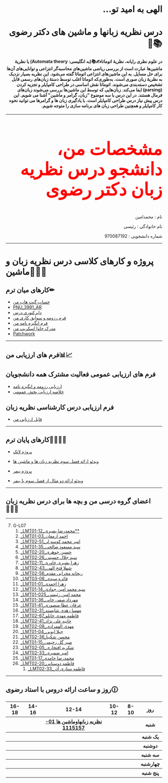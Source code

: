 <h1 dir="rtl" >الهی به امید تو...</h1>
<h1 dir="rtl" >درس نظریه زبانها و ماشین های دکتر رضوی📚📌</h1>
<h4 dir="rtl">
در علوم نظری رایانه، نظریهٔ اتوماتا✍📚(به انگلیسی: Automata theory) یا نظریهٔ ماشین‌ها عبارت است از بررسی ریاضی ماشین‌های محاسبه‌گر انتزاعی و توانایی‌های آن‌ها برای حل مسایل. به این ماشین‌های انتزاعی اتوماتا گفته می‌شود. این نظریه بسیار نزدیک به نظریهٔ زبان صوری است. به‌طوری‌که اتوماتا اغلب توسط دستهٔ زبان‌های رسمی قابل تشخیص دسته‌بندی می‌شوند. اتوماتا نقش اساسی در طراحی کامپایلر و تجزیه کردن (parsing) ایفا می‌کند. زبان‌هایی که توسط این ماشین‌ها بررسی می‌شوند زبان‌های فرمال هستند.
در این درس با سه موضوع "زبان، گرامر و ماشین" آشنا می شویم. این درس پیش نیاز درس طراحی کامپایلر است. با یادگیری زبان ها و گرامرها می توانید نحوه کار کامپایلر و همچنین طراحی زبان های برنامه سازی را متوجه شویم.
</h4>
<hr>
<h2 dir="rtl" style="color:red;font-family:tahoma; font-size:4em;">مشخصات من، دانشجو  درس نظریه زبان دکتر رضوی📝</h2>
<p dir="rtl">نام : محمدامین </p>
<p dir="rtl">نام خانوادگی : رئیسی</p>
<p dir="rtl">شماره دانشجویی : 970087192</p>
<hr>

# پروژه و کارهای کلاسی درس نظریه زبان و ماشین💼📐📏

## کارهای میان ترم✏
- [حساب گیت هاب من](https://github.com/MohammadaminRaisi)
- [PNU_3991_AR](https://github.com/MohammadaminRaisi/PNU_3991_AR)
- [دایرکتوری درس](https://github.com/MohammadaminRaisi/PNU_3991_AR/tree/main/Theory-of-Languages-and-Machines)
- [فرم رزومه و سوابق کاری من](https://github.com/MohammadaminRaisi/PNU_3991_AR/tree/main/Theory-of-Languages-and-Machines/Resume) 
- [فرم انگیزه نامه من](https://github.com/MohammadaminRaisi/PNU_3991_AR/tree/main/Theory-of-Languages-and-Machines/SOP)
- [مدرک جاوا اسکریپ من](https://github.com/MohammadaminRaisi/PNU_3991_AR/tree/main/Theory-of-Languages-and-Machines/JavaScript)
- [Patchwork](https://github.com/MohammadaminRaisi/PNU_3991_AR/tree/main/Theory-of-Languages-and-Machines/Patchwork)
------------------
## فرم های ارزیابی من📊📈

## فرم های ارزیابی عمومی فعالیت مشترک همه دانشجویان
- [ارزیابی رزومه و انگیزه نامه](link)
- [خلاصه ارزیابی بخش عمومی](link)

## فرم ارزیابی درس کارشناسی نظریه زبان
- [فایل ارزیابی من](link)




------------------

## کارهای پایان ترم📖📗📘📕
- [پروژه لاتک](https://github.com/MohammadaminRaisi/PNU_3991_AR/tree/main/Theory-of-Languages-and-Machines/Latex%20Project)

- [ویدئو ارائه فصل سوم نظریه زبان ها و ماشین ها](https://www.aparat.com/v/4BSGl)

- [پروژه بیمر](https://github.com/MohammadaminRaisi/PNU_3991_AR/tree/main/Theory-of-Languages-and-Machines/Beamer%20Project)

- [ویدئو ارائه دو مثال از فصل سوم با بیمر](https://www.aparat.com/v/Ji6kz)

------------------

## اعضای گروه درسی من و بچه ها برای درس نظریه زبان👨‍👦‍👦


------------------
     

   <a name="G-L07"></a>

7. G-L07
    1. [_LMT01-12_محمدرضا بصیری**](https://github.com/AliRazavi-edu/PNU_3991/tree/master/_BSc/Theory-of-Languages-and-Machines/_1115157_01/12_%D9%85%D8%AD%D9%85%D8%AF%D8%B1%D8%B6%D8%A7%20%D8%A8%D8%B5%D9%8A%D8%B1%D9%8A )
	2. [_LMT01-03_احمد  ارمغان](https://github.com/AliRazavi-edu/PNU_3991/tree/master/_BSc/Theory-of-Languages-and-Machines/_1115157_01/03_%D8%A7%D8%AD%D9%85%D8%AF%20%D8%A7%D8%B1%D9%85%D8%BA%D8%A7%D9%86)
	1. [_LMT02-51_امیر محمد کوسه لر](https://github.com/AliRazavi-edu/PNU_3991/blob/master/_BSc/Theory-of-Languages-and-Machines/_1115157_02/51_%D8%A7%D9%85%D9%8A%D8%B1%D9%85%D8%AD%D9%85%D8%AF%20%D9%83%D9%88%D8%B3%D9%87%20%D9%84%D8%B1/readme.md)
	1. [_LMT01-35_سید مسعود صالحی](https://github.com/AliRazavi-edu/PNU_3991/tree/master/_BSc/Theory-of-Languages-and-Machines/_1115157_01/35_%D8%B3%D9%8A%D8%AF%D9%85%D8%B3%D8%B9%D9%88%D8%AF%20%D8%B5%D8%A7%D9%84%D8%AD%D9%8A)  
	1. [_LMT02-20_حسین جوهری](https://github.com/AliRazavi-edu/PNU_3991/tree/master/_BSc/Theory-of-Languages-and-Machines/_1115157_02/20_%D8%AD%D8%B3%D9%8A%D9%86%20%D8%AC%D9%88%D9%87%D8%B1%D9%8A)   
	1. [_LMT02-26_سید جلال حسینی](https://github.com/AliRazavi-edu/PNU_3991/blob/master/_BSc/Theory-of-Languages-and-Machines/_1115157_02/23_%D8%B3%D9%8A%D8%AF%D8%AC%D9%84%D8%A7%D9%84%20%D8%AD%D8%B3%D9%8A%D9%86%D9%8A/readme.md)
	1. [_LMT02-11_زهرا بشیری خاوری](https://github.com/AliRazavi-edu/PNU_3991/tree/master/_BSc/Theory-of-Languages-and-Machines/_1115157_02/11_%D8%B2%D9%87%D8%B1%D8%A7%20%D8%A8%D8%B4%D9%8A%D8%B1%D9%8A%20%D8%AE%D8%A7%D9%88%D8%B1%D9%8A)
	1. [_LMT02-43_شهلا فتح الهی](https://github.com/AliRazavi-edu/PNU_3991/tree/master/_BSc/Theory-of-Languages-and-Machines/_1115157_02/43_%D8%B4%D9%87%D9%84%D8%A7%20%D9%81%D8%AA%D8%AD%20%D8%A7%D9%84%D9%87%D9%8A)
	1. [_LMT02-56_ریحانه محرابی مقدم](https://github.com/AliRazavi-edu/PNU_3991/tree/master/_BSc/Theory-of-Languages-and-Machines/_1115157_02/56_%D8%B1%D9%8A%D8%AD%D8%A7%D9%86%D9%87%20%D9%85%D8%AD%D8%B1%D8%A7%D8%A8%D9%8A%20%D9%85%D9%82%D8%AF%D9%85)
	1. [_LMT03-08_فائزه سیدی](https://github.com/AliRazavi-edu/PNU_3991/blob/master/_BSc/Theory-of-Languages-and-Machines/_1115157_03/09_%D9%81%D8%A7%D8%A6%D8%B2%D9%87%20%D8%B5%D9%8A%D8%AF%D9%8A/readme.md)
	1. [_LMT01-01_زهرا احمدی](https://github.com/AliRazavi-edu/PNU_3991/tree/master/_BSc/Theory-of-Languages-and-Machines/_1115157_01/01_%D8%B2%D9%87%D8%B1%D8%A7%20%D8%A7%D8%AD%D9%85%D8%AF%D9%8A)
	1. [_LMT01-14_سید محمد امین جوادی](https://github.com/AliRazavi-edu/PNU_3991/tree/master/_BSc/Theory-of-Languages-and-Machines/_1115157_01/14_%D8%B3%D9%8A%D8%AF%D9%85%D8%AD%D9%85%D8%AF%D8%A7%D9%85%D9%8A%D9%86%20%D8%AC%D9%88%D8%A7%D8%AF%D9%8A)
	1. [_LMT01-025_محمد امین رئیسی](https://github.com/AliRazavi-edu/PNU_3991/tree/master/_BSc/Theory-of-Languages-and-Machines/_1115157_01/25_%D9%85%D8%AD%D9%85%D8%AF%D8%A7%D9%85%D9%8A%D9%86%20%D8%B1%D8%A6%D9%8A%D8%B3%D9%8A)
	1. [_LMT01-36_مهرداد صفی خانی](https://github.com/AliRazavi-edu/PNU_3991/tree/master/_BSc/Theory-of-Languages-and-Machines/_1115157_01/36_%D9%85%D9%87%D8%B1%D8%AF%D8%A7%D8%AF%20%D8%B5%D9%81%D9%8A%20%D8%AE%D8%A7%D9%86%D9%8A)
	1. [_LMT01-41_عرفان عطا منصوری](https://github.com/AliRazavi-edu/PNU_3991/tree/master/_BSc/Theory-of-Languages-and-Machines/_1115157_01/41_%D8%B9%D8%B1%D9%81%D8%A7%D9%86%20%D8%B9%D8%B7%D8%A7%D9%85%D9%86%D8%B5%D9%88%D8%B1%D9%8A)
	1. [_LMT02-31_مهسا زهدی شایسته](https://github.com/AliRazavi-edu/PNU_3991/tree/master/_BSc/Theory-of-Languages-and-Machines/_1115157_02/31_%D9%85%D9%87%D8%B3%D8%A7%20%D8%B2%D9%87%D8%AF%D9%8A%20%D8%B4%D8%A7%D9%8A%D8%B3%D8%AA%D9%87)
	1. [_LMT02-67_فاطمه مهدی خانلو](https://github.com/AliRazavi-edu/PNU_3991/tree/master/_BSc/Theory-of-Languages-and-Machines/_1115157_02/67_%D9%81%D8%A7%D8%B7%D9%85%D9%87%20%D9%85%D9%87%D8%AF%D9%8A%D8%AE%D8%A7%D9%86%D9%84%D9%88)
	1. [_LMT02-41_حانیه علی نژاد](https://github.com/AliRazavi-edu/PNU_3991/tree/master/_BSc/Theory-of-Languages-and-Machines/_1115157_02/41_%D8%AD%D8%A7%D9%86%D9%8A%D9%87%20%D8%B9%D9%84%D9%8A%20%D9%86%DA%98%D8%A7%D8%AF)
	1. [_LMT02-08_مهدی الهمرادی](https://github.com/AliRazavi-edu/PNU_3991/tree/master/_BSc/Theory-of-Languages-and-Machines/_1115157_02/08_%D9%85%D9%87%D8%AF%D9%8A%20%D8%A7%D9%84%D9%87%D9%85%D8%B1%D8%A7%D8%AF%D9%8A)
	1. [_LMT01-04_جیلا ایوبی](https://github.com/AliRazavi-edu/PNU_3991/blob/master/_BSc/UserInterfaceDesgin/1322110_01/04_%D8%AC%D9%8A%D9%84%D8%A7%20%D8%A7%D9%8A%D9%88%D8%A8%D9%8A/readme.md)
	1. [_LMT02-36_محسن شکیبا](https://github.com/AliRazavi-edu/PNU_3991/blob/master/_BSc/Theory-of-Languages-and-Machines/_1115157_02/36_%D9%85%D8%AD%D8%B3%D9%86%20%D8%B4%D9%83%D9%8A%D8%A8%D8%A7/readme.md)
	1. [_LMT01-15_صبر گل رحیمی](https://github.com/AliRazavi-edu/PNU_3991/blob/master/_BSc/UserInterfaceDesgin/1322110_01/15_%D8%B5%D8%A8%D8%B1%DA%AF%D9%84%20%D8%B1%D8%AD%D9%8A%D9%85%D9%8A/readme.md)
	1. [_LMT02-05_شکریه افتخاری](https://github.com/AliRazavi-edu/PNU_3991/blob/master/_BSc/ResearchAndPresentationMethods/1322010_02/05_%D8%B4%D9%83%D8%B1%D9%8A%D9%87%20%D8%A7%D9%81%D8%AA%D8%AE%D8%A7%D8%B1%D9%8A/readme.md)
	1. [_LMT02-33_امیر ضمیری](https://github.com/AliRazavi-edu/PNU_3991/blob/master/_BSc/ResearchAndPresentationMethods/1322010_02/34_%D8%A7%D9%85%D9%8A%D8%B1%20%D8%B6%D9%85%D9%8A%D8%B1%D9%8A/readme.md)
	1. [_LMT01-17_محمدرضا حامدی](https://github.com/AliRazavi-edu/PNU_3991/blob/master/_BSc/Theory-of-Languages-and-Machines/_1115157_01/17_%D9%85%D8%AD%D9%85%D8%AF%D8%B1%D8%B6%D8%A7%20%D8%AD%D8%A7%D9%85%D8%AF%D9%8A/readme.md)
	1. [_LMT02-20_فاطمه دوستانی](https://github.com/AliRazavi-edu/PNU_3991/blob/master/_BSc/ResearchAndPresentationMethods/1322010_02/20_%D9%81%D8%A7%D8%B7%D9%85%D9%87%20%D8%AF%D9%88%D8%B3%D8%AA%D8%A7%D9%86%D9%8A/readme.md)
        1. [_LMT02-33_فاطمه ستاری آذر](https://github.com/AliRazavi-edu/PNU_3991/tree/master/_BSc/Theory-of-Languages-and-Machines/_1115157_02/33_%D9%81%D8%A7%D8%B7%D9%85%D9%87%20%D8%B3%D8%AA%D8%A7%D8%B1%D9%8A%20%D8%A7%D8%B0%D8%B1)
<a name="G-L08"></a>

------------------

## روز و ساعت ارائه دروس با استاد رضوی🕧

<table style="width:100%">
  <tr>
    <th >16-18</th>
    <th >14-16</th>
    <th >12-14</th>
    <th>10-12</th>
    <th>8-10</th>
    <th>روز</th>
   </tr>
  <tr>
    <th ></th>
    <th ><a </a></th>
    <th ><a href="https://github.com/AliRazavi-edu/PNU_3991/tree/master/_BSc/Theory-of-Languages-and-Machines/_1115157_01" >نظريه زبانهاوماشين ها 01-1115157</a></th>
    <th></th>
    <th></th>
    <th>شنبه</th>
  </tr>
   <tr>
    <th ></th>
    <th ></th>
    <th></th>
    <th></th>
    <th ></th>
    <th>یک شنبه</th>
  </tr>
   <tr>
     <th ><a </a> </th>
     <th ><a </a></th>
     <th><a </a></th>
     <th><a </a></th>
    <th ></th>   
    <th>دوشنبه</th>
  </tr>
   <tr>
    <th ></th>
    <th ></th>
    <th></th>
    <th></th>
    <th ></th>
    <th>سه شنبه</th>
  </tr>
   <tr>
    <th ></th>
    <th ></th>
    <th></th>
    <th></th>
     <th ><a </a></th>
    <th>چهارشنبه</th>
  </tr>
   <tr>
    <th ></th>
     <th ><a  </a></th>
     <th ><a </a></th>
     <th><a  </a></th>
    <th><a </a></th>
    <th>پنج شنبه</th>
  </tr>
</table>




